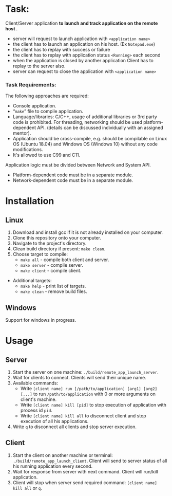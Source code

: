 # Task:
Client/Server application <b> to launch and track application on the remote host </b>.
- server will request to launch application with `<application name>`
- the client has to launch an application on his host. (Ex `Notepad.exe`)
- the client has to replay with success or failure
- the client has to replay with application status `<Running>` each second
- when the application is closed by another application Client has to replay to the server also.
- server can request to close the application with `<application name>`

### Task Requirements:
The following approaches are required:
- Console application.
- “`make`” file to compile application.
- Language/libraries: C/C++, usage of additional libraries or 3rd party code is prohibited. 
For threading, networking should be used platform-dependent API. (details can be discussed individually with an assigned mentor).
- Application should be cross-compile, e.g. should be compilable on Linux OS (Ubuntu 18.04) and Windows OS (Windows 10) without any code modifications.
- It's allowed to use C99 and C11.

Application logic must be divided between Network and System API.
- Platform-dependent code must be in a separate module.
- Network-dependent code must be in a separate module.


# Installation
## Linux
1. Download and install gcc if it is not already installed on your computer.
2. Clone this repository onto your computer.
3. Navigate to the project's directory.
4. Clean build directory if present: `make clean`.
5. Choose target to compile:
   - `make all` - compile both client and server.
   - `make server` - compile server.
   - `make client` - compile client.

- Additional targets:
   - `make help` - print list of targets.
   - `make clean` - remove build files.

## Windows
Support for windows in progress.

# Usage
## Server
1. Start the server on one machine: `./build/remote_app_launch_server`.
2. Wait for clients to connect. Clients will send their unique name. 
3. Available commands:
   - Write `[client name] run [/path/to/application] [arg1] [arg2] [...]` 
   to run `/path/to/application` with 0 or more arguments on client's machine.
   - Write `[client name] kill [pid]` to stop execution of application with process id `pid`.
   - Write `[client name] kill all` to disconnect client and stop execution of all his applications.
4. Write `q` to disconnect all clients and stop server execution.

## Client
1. Start the client on another machine or terminal: `./build/remote_app_launch_client`. Client will send to server status of all his running application every second.
2. Wait for response from server with next command. Client will run/kill application.
3. Client will stop when server send required command: `[client name] kill all` or `q`.
